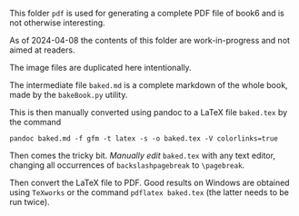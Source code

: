 This folder `pdf` is used for generating a complete PDF file of book6 and is not otherwise interesting.

As of 2024-04-08 the contents of this folder are work-in-progress and not aimed at readers.

The image files are duplicated here intentionally.

The intermediate file `baked.md` is a complete markdown of the whole book, made by the `bakeBook.py` utility.

This is then manually converted using pandoc to a LaTeX file `baked.tex` by the command

```
pandoc baked.md -f gfm -t latex -s -o baked.tex -V colorlinks=true
```

Then comes the tricky bit. _Manually edit_ `baked.tex` with any text editor, changing all occurrences of `backslashpagebreak` to `\pagebreak`.

Then convert the LaTeX file to PDF. Good results on Windows are obtained using `TeXworks` or the command `pdflatex baked.tex` (the latter needs to be run twice).